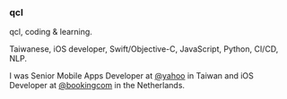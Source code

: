 ### qcl

qcl, coding & learning.

Taiwanese, iOS developer, Swift/Objective-C, JavaScript, Python, CI/CD, NLP.

I was Senior Mobile Apps Developer at [@yahoo](https://github.com/yahoo) in Taiwan and iOS Developer at [@bookingcom](https://github.com/bookingcom) in the Netherlands. 

<!--
**qcl/qcl** is a ✨ _special_ ✨ repository because its `README.md` (this file) appears on your GitHub profile.

Here are some ideas to get you started:

- 🔭 I’m currently working on ...
- 🌱 I’m currently learning ...
- 👯 I’m looking to collaborate on ...
- 🤔 I’m looking for help with ...
- 💬 Ask me about ...
- 📫 How to reach me: ...
- 😄 Pronouns: ...
- ⚡ Fun fact: ...
-->

